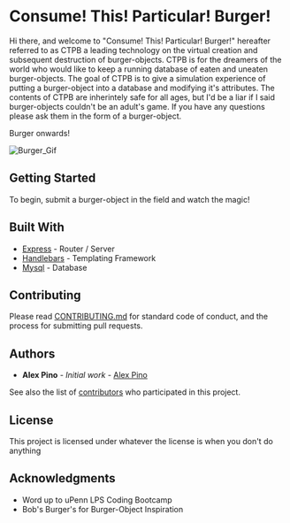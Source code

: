 # Consume! This! Particular! Burger!

Hi there, and welcome to "Consume! This! Particular! Burger!" hereafter referred to as CTPB a leading technology on the virtual creation and subsequent destruction of burger-objects. CTPB is for the dreamers of the world who would like to keep a running database of eaten and uneaten burger-objects. The goal of CTPB is to give a simulation experience of putting a burger-object into a database and modifying it's attributes. The contents of CTPB are inherintely safe for all ages, but I'd be a liar if I said burger-objects couldn't be an adult's game. If you have any questions please ask them in the form of a burger-object. 

Burger onwards!

![Burger_Gif](/assets/img/burger.gif) 

## Getting Started

To begin, submit a burger-object in the field and watch the magic!

## Built With

* [Express](https://www.npmjs.com/package/express) - Router / Server
* [Handlebars](https://www.npmjs.com/package/express-handlebars) - Templating Framework
* [Mysql](https://www.npmjs.com/package/mysql) - Database

## Contributing

Please read [CONTRIBUTING.md](https://github.com/standard/standard/blob/master/CONTRIBUTING.md) for standard code of conduct, and the process for submitting pull requests.


## Authors

* **Alex Pino** - *Initial work* - [Alex Pino](https://github.com/apino117)

See also the list of [contributors](https://github.com/apino117/burger/graphs/contributors) who participated in this project.

## License

This project is licensed under whatever the license is when you don't do anything

## Acknowledgments

* Word up to uPenn LPS Coding Bootcamp
* Bob's Burger's for Burger-Object Inspiration
